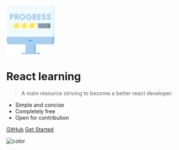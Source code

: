 ![logo](_media/progress.png)

# React learning

> A main resource striving to become a better react developer.

- Simple and concise
- Completely free
- Open for contribution

[GitHub](https://github.com/rolasnajera/react-learning)
[Get Started](README.md)

![color](#f0f0f0)